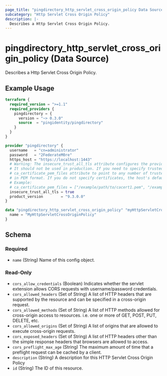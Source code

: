 ```yaml
---
page_title: "pingdirectory_http_servlet_cross_origin_policy Data Source - terraform-provider-pingdirectory"
subcategory: "Http Servlet Cross Origin Policy"
description: |-
  Describes a Http Servlet Cross Origin Policy.
---
```


# pingdirectory_http_servlet_cross_origin_policy (Data Source)

Describes a Http Servlet Cross Origin Policy.

## Example Usage

```terraform
terraform {
  required_version = ">=1.1"
  required_providers {
    pingdirectory = {
      version = "~> 0.3.0"
      source  = "pingidentity/pingdirectory"
    }
  }
}

provider "pingdirectory" {
  username   = "cn=administrator"
  password   = "2FederateM0re"
  https_host = "https://localhost:1443"
  # Warning: The insecure_trust_all_tls attribute configures the provider to trust any certificate presented by the PingDirectory server.
  # It should not be used in production. If you need to specify trusted CA certificates, use the
  # ca_certificate_pem_files attribute to point to any number of trusted CA certificate files
  # in PEM format. If you do not specify certificates, the host's default root CA set will be used.
  # Example:
  # ca_certificate_pem_files = ["/example/path/to/cacert1.pem", "/example/path/to/cacert2.pem"]
  insecure_trust_all_tls = true
  product_version        = "9.3.0.0"
}

data "pingdirectory_http_servlet_cross_origin_policy" "myHttpServletCrossOriginPolicy" {
  name = "MyHttpServletCrossOriginPolicy"
}
```

<!-- schema generated by tfplugindocs -->
## Schema

### Required

- `name` (String) Name of this config object.

### Read-Only

- `cors_allow_credentials` (Boolean) Indicates whether the servlet extension allows CORS requests with username/password credentials.
- `cors_allowed_headers` (Set of String) A list of HTTP headers that are supported by the resource and can be specified in a cross-origin request.
- `cors_allowed_methods` (Set of String) A list of HTTP methods allowed for cross-origin access to resources. i.e. one or more of GET, POST, PUT, DELETE, etc.
- `cors_allowed_origins` (Set of String) A list of origins that are allowed to execute cross-origin requests.
- `cors_exposed_headers` (Set of String) A list of HTTP headers other than the simple response headers that browsers are allowed to access.
- `cors_preflight_max_age` (String) The maximum amount of time that a preflight request can be cached by a client.
- `description` (String) A description for this HTTP Servlet Cross Origin Policy
- `id` (String) The ID of this resource.


